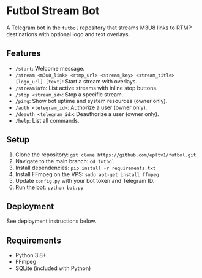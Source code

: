 # Futbol Stream Bot

A Telegram bot in the `futbol` repository that streams M3U8 links to RTMP destinations with optional logo and text overlays.

## Features
- `/start`: Welcome message.
- `/stream <m3u8_link> <rtmp_url> <stream_key> <stream_title> [logo_url] [text]`: Start a stream with overlays.
- `/streaminfo`: List active streams with inline stop buttons.
- `/stop <stream_id>`: Stop a specific stream.
- `/ping`: Show bot uptime and system resources (owner only).
- `/auth <telegram_id>`: Authorize a user (owner only).
- `/deauth <telegram_id>`: Deauthorize a user (owner only).
- `/help`: List all commands.

## Setup
1. Clone the repository: `git clone https://github.com/epltv1/futbol.git`
2. Navigate to the main branch: `cd futbol`
3. Install dependencies: `pip install -r requirements.txt`
4. Install FFmpeg on the VPS: `sudo apt-get install ffmpeg`
5. Update `config.py` with your bot token and Telegram ID.
6. Run the bot: `python bot.py`

## Deployment
See deployment instructions below.

## Requirements
- Python 3.8+
- FFmpeg
- SQLite (included with Python)
